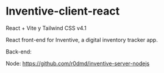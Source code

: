 #  Inventive-client-react 
React + Vite y Tailwind CSS v4.1


React front-end for Inventive, a digital inventory tracker app.

Back-end:

Node: https://github.com/r0dmd/inventive-server-nodejs

